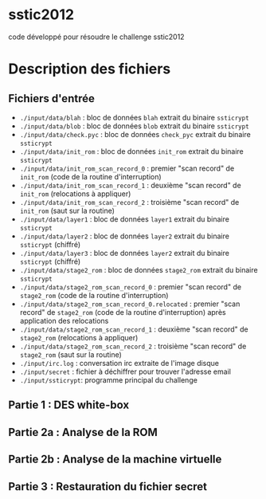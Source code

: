 sstic2012
=========

code développé pour résoudre le challenge sstic2012

Description des fichiers
========================

Fichiers d'entrée
-----------------

* `./input/data/blah` : bloc de données `blah` extrait du binaire `ssticrypt`
* `./input/data/blob` : bloc de données `blob` extrait du binaire `ssticrypt`
* `./input/data/check.pyc` : bloc de données `check_pyc` extrait du binaire `ssticrypt`
* `./input/data/init_rom` : bloc de données `init_rom` extrait du binaire `ssticrypt`
* `./input/data/init_rom_scan_record_0` : premier "scan record" de `init_rom` (code de la routine d'interruption)
* `./input/data/init_rom_scan_record_1` : deuxième "scan record" de `init_rom` (relocations à appliquer)
* `./input/data/init_rom_scan_record_2` : troisième "scan record" de `init_rom` (saut sur la routine)
* `./input/data/layer1` : bloc de données `layer1` extrait du binaire `ssticrypt`
* `./input/data/layer2` : bloc de données `layer2` extrait du binaire `ssticrypt` (chiffré)
* `./input/data/layer3` : bloc de données `layer2` extrait du binaire `ssticrypt` (chiffré)
* `./input/data/stage2_rom` : bloc de données `stage2_rom` extrait du binaire `ssticrypt`
* `./input/data/stage2_rom_scan_record_0` : premier "scan record" de `stage2_rom` (code de la routine d'interruption)
* `./input/data/stage2_rom_scan_record_0.relocated` : premier "scan record" de `stage2_rom` (code de la routine d'interruption) après application des relocations
* `./input/data/stage2_rom_scan_record_1` : deuxième "scan record" de `stage2_rom` (relocations à appliquer)
* `./input/data/stage2_rom_scan_record_2` : troisième "scan record" de `stage2_rom` (saut sur la routine)
* `./input/irc.log` : conversation irc extraite de l'image disque
* `./input/secret` : fichier à déchiffrer pour trouver l'adresse email
* `./input/ssticrypt`: programme principal du challenge

Partie 1 : DES white-box
------------------------

Partie 2a : Analyse de la ROM
-----------------------------

Partie 2b : Analyse de la machine virtuelle
-------------------------------------------

Partie 3 : Restauration du fichier secret
-----------------------------------------


